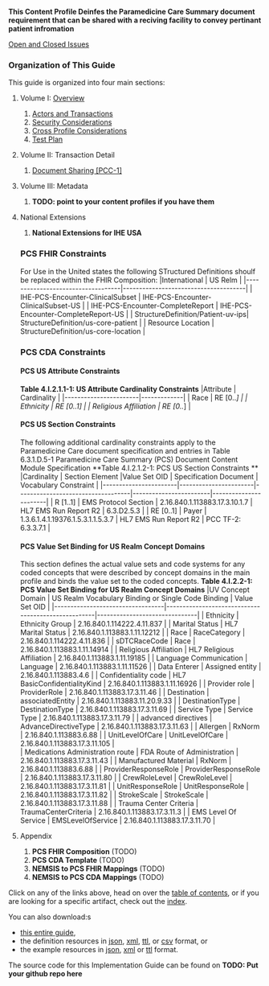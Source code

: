 **This Content Profile Deinfes the Paramedicine Care Summary document requirement that can be shared with a reciving facility to convey pertinant patient infromation**

[Open and Closed Issues](a_issues.html)

### Organization of This Guide
This guide is organized into four main sections:

1. Volume I: [Overview](1_overview.html)
   1. [Actors and Transactions](2_actors_and_transactions.html)
   2. [Security Considerations](3_security_considerations.html)
   3. [Cross Profile Considerations](4_grouping.html)
   4. [Test Plan](5_testplan.html)

2. Volume II: Transaction Detail
   1. [Document Sharing [PCC-1]](PCC-1.html)

3. Volume III: Metadata
   1. **TODO: point to your content profiles if you have them**

4. National Extensions
    1. **National Extensions for IHE USA**
	### PCS FHIR Constraints
	For Use in the United states the following STructured Definitions shoulf be replaced within the FHIR Composition: 
	|International					    | US Relm							   |
	|-----------------------------------|--------------------------------------|
	| IHE-PCS-Encounter-ClinicalSubset  | IHE-PCS-Encounter-ClinicalSubset-US  |
	| IHE-PCS-Encounter-CompleteReport  | IHE-PCS-Encounter-CompleteReport-US  |
	| StructureDefinition/Patient-uv-ips| StructureDefinition/us-core-patient  |
	| Resource Location					| StructureDefinition/us-core-location |
	
	### PCS CDA Constraints
	
	#### PCS US Attribute Constraints
	**Table 4.I.2.1.1-1: US Attribute Cardinality Constraints**
	|Attribute 			    | Cardinality |
	|-----------------------|-------------|
	| Race   				| RE [0..*]   |
	| Ethnicity  			| RE [0..1]   |
	| Religious Affiliation | RE [0..*]   |
	
	#### PCS US Section Constraints
	The following additional cardinality constraints apply to the Paramedicine Care document specification and entries in Table 6.3.1.D.5-1  Paramedicine Care Summary (PCS) Document Content Module Specification 
	**Table 4.I.2.1.2-1: PCS US Section Constraints **
	|Cardinality		    | Section Element 	    |Value Set OID   					| Specification Document | Vocabulary Constraint |
	|-----------------------|-----------------------|-----------------------------------|------------------------|-----------------------|
	| R [1..1]  			| EMS Protocol Section  | 2.16.840.1.113883.17.3.10.1.7 	| HL7 EMS Run Report R2  | 6.3.D2.5.3 		     |
	| RE [0..1]  			| Payer   				| 1.3.6.1.4.1.19376.1.5.3.1.1.5.3.7 | HL7 EMS Run Report R2  | PCC TF-2: 6.3.3.7.1   | 
	
	#### PCS Value Set Binding for US Realm Concept Domains 
	This section defines the actual value sets and code systems for any coded concepts that were described by concept domains in the main profile and binds the value set to the coded concepts.
	**Table 4.I.2.2-1: PCS Value Set Binding for US Realm Concept Domains**
	|UV Concept Domain		           | US Realm Vocabulary Binding or Single Code Binding | Value Set OID    				| 
	|----------------------------------|----------------------------------------------------|-------------------------------|
	| Ethnicity  				       | Ethnicity Group  			  						| 2.16.840.1.114222.4.11.837    | 
	| Marital Status 				   | HL7 Marital Status    		 						| 2.16.840.1.113883.1.11.12212  |
	| Race 							   | RaceCategory   			  						| 2.16.840.1.114222.4.11.836    |
	| sDTCRaceCode 					   | Race    					  						| 2.16.840.1.113883.1.11.14914  |
	| Religious Affiliation  		   | HL7 Religious Affiliation    						| 2.16.840.1.113883.1.11.19185  |
	| Language Communication 		   | Language    				  						| 2.16.840.1.113883.1.11.11526  |
	| Data Enterer  				   | Assigned entity   			  						| 2.16.840.1.113883.4.6         |
	| Confidentiality code 			   | HL7 BasicConfidentialityKind 						| 2.16.840.1.113883.1.11.16926  |
	| Provider role  				   | ProviderRole   			  						| 2.16.840.1.113883.17.3.11.46  |
	| Destination					   | associatedEntity   		  						| 2.16.840.1.113883.11.20.9.33  |
	| DestinationType 				   | DestinationType   			  						| 2.16.840.1.113883.17.3.11.69  | 
	| Service Type					   | Service Type    			  						| 2.16.840.1.113883.17.3.11.79  |
	| advanced directives			   | AdvanceDirectiveType   	  						| 2.16.840.1.113883.17.3.11.63  |
	| Allergen  					   | RxNorm   					  						| 2.16.840.1.113883.6.88        |
	| UnitLevelOfCare				   | UnitLevelOfCare   			  						| 2.16.840.1.113883.17.3.11.105 |  
	| Medications Administration route | FDA Route of Administration  						| 2.16.840.1.113883.17.3.11.43  |
	| Manufactured Material  		   | RxNorm   					  						| 2.16.840.1.113883.6.88        |
	| ProviderResponseRole 			   | ProviderResponseRole    	  						| 2.16.840.1.113883.17.3.11.80  |
	| CrewRoleLevel  				   | CrewRoleLevel    			  						| 2.16.840.1.113883.17.3.11.81  |
	| UnitResponseRole 				   | UnitResponseRole    		  						| 2.16.840.1.113883.17.3.11.82  |
	| StrokeScale 					   | StrokeScale   				  						| 2.16.840.1.113883.17.3.11.88  |
	| Trauma Center Criteria		   | TraumaCenterCriteria   	  						| 2.16.840.1.113883.17.3.11.3   |
	| EMS Level Of Service			   | EMSLevelOfService   		  						| 2.16.840.1.113883.17.3.11.70  |
	
5. Appendix
	1. **PCS FHIR Composition**
	(TODO)
	2. **PCS CDA Template**
	(TODO)
	3. **NEMSIS to PCS FHIR Mappings**
	(TODO)
	4. **NEMSIS to PCS CDA Mappings**
	(TODO)

Click on any of the links above, head on over the [table of contents](toc.html), or
if you are looking for a specific artifact, check out the [index](artifacts.html).

You can also download:s

* [this entire guide](full-ig.zip),
* the definition resources in [json](definitions.json.zip), [xml](definitions.xml.zip), [ttl](definitions.ttl.zip), or [csv](csvs.zip) format, or
* the example resources in [json](examples.json.zip), [xml](examples.xml.zip) or [ttl](examples.ttl.zip) format.

The source code for this Implementation Guide can be found on **TODO: Put your github repo here**
